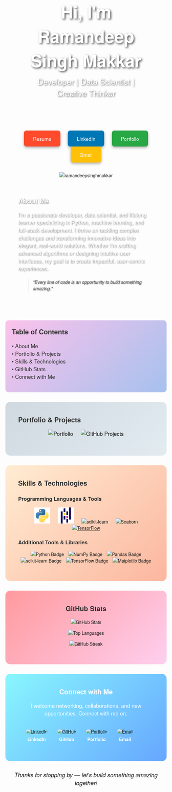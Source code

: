 <!-- HERO SECTION with a New Animated Background -->
<div style="background: url('https://media.giphy.com/media/3o6ZsZeQw4F90NytFK/giphy.gif') no-repeat center center/cover; padding: 60px; border-radius: 20px; text-align: center; color: #fff; margin-bottom: 30px; font-family: 'Helvetica Neue', sans-serif;">
  <h1 style="font-size: 3.8em; margin: 0; text-shadow: 3px 3px 6px rgba(0,0,0,0.7);">
    Hi, I'm <strong>Ramandeep Singh Makkar</strong>
  </h1>
  <p style="font-size: 1.8em; margin: 10px 0; text-shadow: 2px 2px 4px rgba(0,0,0,0.6);">
    Developer | Data Scientist | Creative Thinker
  </p>
</div>

<!-- NAVBAR with Bold Buttons -->
<div style="text-align: center; margin-bottom: 30px; font-family: 'Helvetica Neue', sans-serif;">
  <a href="https://drive.google.com/file/d/14EoJ5_MSqNWND9Z5IQ76ydwjlOHCB3SY/view" target="_blank" style="display: inline-block; background: #ff4b2b; color: #fff; padding: 14px 28px; border-radius: 8px; margin: 0 10px; text-decoration: none; font-size: 1.1em; box-shadow: 0 4px 8px rgba(0,0,0,0.3);">
    Resume
  </a>
  <a href="https://www.linkedin.com/in/ramandeep-singh-makkar/" target="_blank" style="display: inline-block; background: #0077b5; color: #fff; padding: 14px 28px; border-radius: 8px; margin: 0 10px; text-decoration: none; font-size: 1.1em; box-shadow: 0 4px 8px rgba(0,0,0,0.3);">
    LinkedIn
  </a>
  <a href="https://ramandeepsinghmakkar-portfolio.netlify.app" target="_blank" style="display: inline-block; background: #28a745; color: #fff; padding: 14px 28px; border-radius: 8px; margin: 0 10px; text-decoration: none; font-size: 1.1em; box-shadow: 0 4px 8px rgba(0,0,0,0.3);">
    Portfolio
  </a>
  <a href="mailto:ramandeepsinghmakkar199@gmail.com" target="_blank" style="display: inline-block; background: #ffc107; color: #fff; padding: 14px 28px; border-radius: 8px; margin: 0 10px; text-decoration: none; font-size: 1.1em; box-shadow: 0 4px 8px rgba(0,0,0,0.3);">
    Gmail
  </a>
</div>

<!-- PROFILE VIEWS -->
<p align="center" style="font-family: 'Helvetica Neue', sans-serif;">
  <img src="https://komarev.com/ghpvc/?username=ramandeepsinghmakkar&label=Profile%20views&color=0e75b6&style=flat" alt="ramandeepsinghmakkar" />
</p>

<!-- ABOUT ME SECTION with a New Animated GIF Background -->
<div id="about-me" style="background: url('https://media.giphy.com/media/l0HlNQ03J5JxX6lva/giphy.gif') no-repeat center center/cover; padding: 40px; border-radius: 15px; margin-bottom: 30px; color: #fff; font-family: 'Helvetica Neue', sans-serif; text-shadow: 1px 1px 3px rgba(0,0,0,0.6);">
  <h2 style="margin-top: 0;">About Me</h2>
  <p style="font-size: 1.2em;">
    I'm a passionate developer, data scientist, and lifelong learner specializing in Python, machine learning, and full‑stack development.
    I thrive on tackling complex challenges and transforming innovative ideas into elegant, real‑world solutions.
    Whether I'm crafting advanced algorithms or designing intuitive user interfaces, my goal is to create impactful, user‑centric experiences.
  </p>
  <blockquote style="font-style: italic; margin: 20px 30px;">"Every line of code is an opportunity to build something amazing."</blockquote>
</div>

<!-- TABLE OF CONTENTS -->
<div style="background: linear-gradient(135deg, #fbc2eb, #a6c1ee); padding: 20px; border-radius: 10px; margin-bottom: 30px; font-family: 'Helvetica Neue', sans-serif;">
  <h2 style="color: #333; margin-top: 0;">Table of Contents</h2>
  <ul style="list-style: none; padding: 0; font-size: 1.2em; color: #333;">
    <li>• <a href="#about-me" style="color: #333; text-decoration: none;">About Me</a></li>
    <li>• <a href="#portfolio--projects" style="color: #333; text-decoration: none;">Portfolio & Projects</a></li>
    <li>• <a href="#skills--technologies" style="color: #333; text-decoration: none;">Skills & Technologies</a></li>
    <li>• <a href="#github-stats" style="color: #333; text-decoration: none;">GitHub Stats</a></li>
    <li>• <a href="#connect-with-me" style="color: #333; text-decoration: none;">Connect with Me</a></li>
  </ul>
</div>

<!-- PORTFOLIO & PROJECTS -->
<div id="portfolio--projects" style="background: linear-gradient(135deg, #cfd9df, #e2ebf0); padding: 40px; border-radius: 15px; margin-bottom: 30px; font-family: 'Helvetica Neue', sans-serif;">
  <h2 style="color: #333; margin-top: 0;">Portfolio & Projects</h2>
  <p style="font-size: 1.2em; color: #333; text-align: center;">
    <a href="https://ramandeepsinghmakkar-portfolio.netlify.app" target="_blank" style="text-decoration: none;">
      <img src="https://img.shields.io/badge/Visit-My%20Portfolio-brightgreen" alt="Portfolio" style="margin: 0 10px;"/>
    </a>
    <a href="https://github.com/RamandeepSinghMakkar" target="_blank" style="text-decoration: none;">
      <img src="https://img.shields.io/badge/Browse-GitHub%20Projects-blue" alt="GitHub Projects" style="margin: 0 10px;"/>
    </a>
  </p>
</div>

<!-- SKILLS & TECHNOLOGIES -->
<div id="skills--technologies" style="background: linear-gradient(135deg, #ffecd2, #fcb69f); padding: 40px; border-radius: 15px; margin-bottom: 30px; font-family: 'Helvetica Neue', sans-serif;">
  <h2 style="color: #333; margin-top: 0;">Skills & Technologies</h2>
  <h3 style="color: #333;">Programming Languages & Tools</h3>
  <p align="center">
    <a href="https://www.python.org" target="_blank">
      <img src="https://raw.githubusercontent.com/devicons/devicon/master/icons/python/python-original.svg" alt="Python" width="50" height="50" style="margin: 0 10px;"/>
    </a>
    <a href="https://pandas.pydata.org/" target="_blank">
      <img src="https://raw.githubusercontent.com/devicons/devicon/2ae2a900d2f041da66e950e4d48052658d850630/icons/pandas/pandas-original.svg" alt="Pandas" width="50" height="50" style="margin: 0 10px;"/>
    </a>
    <a href="https://scikit-learn.org/" target="_blank">
      <img src="https://upload.wikimedia.org/wikipedia/commons/0/05/Scikit_learn_logo_small.svg" alt="scikit-learn" width="50" height="50" style="margin: 0 10px;"/>
    </a>
    <a href="https://seaborn.pydata.org/" target="_blank">
      <img src="https://seaborn.pydata.org/_images/logo-mark-lightbg.svg" alt="Seaborn" width="50" height="50" style="margin: 0 10px;"/>
    </a>
    <a href="https://www.tensorflow.org" target="_blank">
      <img src="https://www.vectorlogo.zone/logos/tensorflow/tensorflow-icon.svg" alt="TensorFlow" width="50" height="50" style="margin: 0 10px;"/>
    </a>
  </p>
  <h3 style="color: #333;">Additional Tools & Libraries</h3>
  <p align="center">
    <img src="https://img.shields.io/badge/Python-3670A0?style=flat-square&logo=python&logoColor=ffdd54" alt="Python Badge" style="margin: 0 5px;"/>
    <img src="https://img.shields.io/badge/NumPy-%23013243?style=flat-square&logo=numpy&logoColor=white" alt="NumPy Badge" style="margin: 0 5px;"/>
    <img src="https://img.shields.io/badge/Pandas-%23150458?style=flat-square&logo=pandas&logoColor=white" alt="Pandas Badge" style="margin: 0 5px;"/>
    <img src="https://img.shields.io/badge/scikit--learn-%23F7931E?style=flat-square&logo=scikit-learn&logoColor=white" alt="scikit-learn Badge" style="margin: 0 5px;"/>
    <img src="https://img.shields.io/badge/TensorFlow-%23FF6F00?style=flat-square&logo=TensorFlow&logoColor=white" alt="TensorFlow Badge" style="margin: 0 5px;"/>
    <img src="https://img.shields.io/badge/Matplotlib-%23ffffff?style=flat-square&logo=Matplotlib&logoColor=black" alt="Matplotlib Badge" style="margin: 0 5px;"/>
  </p>
</div>

<!-- GITHUB STATS -->
<div id="github-stats" style="background: linear-gradient(135deg, #ff9a9e, #fecfef); padding: 40px; border-radius: 15px; margin-bottom: 30px; font-family: 'Helvetica Neue', sans-serif;">
  <h2 style="color: #333; margin-top: 0; text-align: center;">GitHub Stats</h2>
  <p align="center">
    <img src="https://github-readme-stats.vercel.app/api?username=ramandeepsinghmakkar&show_icons=true&theme=highcontrast&hide_border=true&locale=en" alt="GitHub Stats"/>
  </p>
  <p align="center">
    <img src="https://github-readme-stats.vercel.app/api/top-langs?username=ramandeepsinghmakkar&layout=compact&theme=highcontrast&hide_border=true" alt="Top Languages"/>
  </p>
  <p align="center">
    <img src="https://github-readme-streak-stats.herokuapp.com/?user=ramandeepsinghmakkar&theme=highcontrast&hide_border=true" alt="GitHub Streak"/>
  </p>
</div>

<!-- CONNECT WITH ME -->
<div id="connect-with-me" style="background: linear-gradient(135deg, #89f7fe, #66a6ff); padding: 40px; border-radius: 15px; margin-bottom: 30px; font-family: 'Helvetica Neue', sans-serif;">
  <h2 style="color: #fff; margin-top: 0; text-align: center;">Connect with Me</h2>
  <p style="color: #fff; font-size: 1.2em; text-align: center;">I welcome networking, collaborations, and new opportunities. Connect with me on:</p>
  <table align="center" style="margin: auto; border-collapse: separate; border-spacing: 16px;">
    <tr>
      <td align="center">
        <a href="https://www.linkedin.com/in/ramandeep-singh-makkar" target="_blank">
          <img src="https://img.icons8.com/color/64/000000/linkedin.png" alt="LinkedIn" style="border-radius: 50%;"/>
        </a>
        <br/><sub style="font-size: 14px; color: #fff;"><b>LinkedIn</b></sub>
      </td>
      <td align="center">
        <a href="https://github.com/RamandeepSinghMakkar" target="_blank">
          <img src="https://img.icons8.com/fluency/64/000000/github.png" alt="GitHub" style="border-radius: 50%;"/>
        </a>
        <br/><sub style="font-size: 14px; color: #fff;"><b>GitHub</b></sub>
      </td>
      <td align="center">
        <a href="https://ramandeepsinghmakkar-portfolio.netlify.app" target="_blank">
          <img src="https://img.icons8.com/color/64/000000/domain.png" alt="Portfolio" style="border-radius: 50%;"/>
        </a>
        <br/><sub style="font-size: 14px; color: #fff;"><b>Portfolio</b></sub>
      </td>
      <td align="center">
        <a href="mailto:ramandeepsinghmakkar199@gmail.com" target="_blank">
          <img src="https://img.icons8.com/color/64/000000/email.png" alt="Email" style="border-radius: 50%;"/>
        </a>
        <br/><sub style="font-size: 14px; color: #fff;"><b>Email</b></sub>
      </td>
    </tr>
  </table>
</div>

<div style="text-align: center; font-family: 'Helvetica Neue', sans-serif;">
  <em style="font-size: 1.3em;">Thanks for stopping by — let's build something amazing together!</em>
</div>
